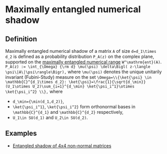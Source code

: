Maximally entangled numerical shadow
====================================

Definition
----------

Maximally entangled numerical shadow of a matrix ``A`` of size
``d=d_1\times d_2`` is defined as a probability distribution ``P_A(z)``
on the complex plane, supported on the [maximally entangled numerical
range](/numerical-range/generalizations/restricted-numerical-range/maximally-entangled-numerical-range)
``W^\mathrm{ent}(A)``. ```` P_A(z) := \int_{\Omega} {\rm d}
\mu(\psi) \delta\Bigl( z-\langle \psi\|A\|\psi\rangle\Bigr),
```` where ``\mu(\psi)`` denotes the unique unitarily invariant
(Fubini-Study) measure on the set ```` \Omega=\\{\ket{\psi} \in
\mathbb{C}^{d_1\times d_2}: \ket{\psi}=\frac{1}{\sqrt{d_\min}}
(U_1\otimes U_2)\sum_{i=1}^{d_\min} \ket{\psi_i^1}\otimes
\ket{\psi_i^2} \\}, ```` where

-   ``d_\min={\min(d_1,d_2)}``,
-   ``\ket{\psi_i^1}``, ``\ket{\psi_i^2}`` form orthonormal bases
    in ``\mathbb{C}^{d_1}`` and ``\mathbb{C}^{d_2}`` respectively,
-   ``U_1\in SU(d_1)`` and ``U_2\in SU(d_2)``.

Examples
--------

-   [Entangled shadow of 4x4 non-normal
    matrices](/numerical-shadow/examples/4x4#entangled_numerical_shadow)
